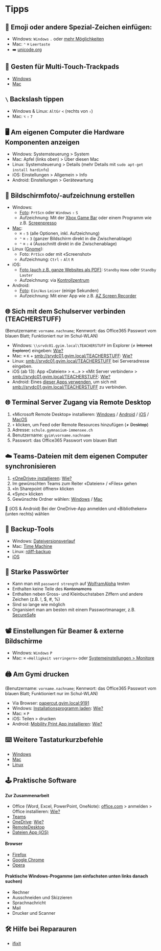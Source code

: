 # Tipps

## 🎹 Emoji oder andere Spezial-Zeichen einfügen:
* Windows: `Windows` `.` oder [mehr Möglichkeiten](https://support.office.com/de-de/article/Einf%C3%BCgen-von-ASCII-und-Unicode-Symbolen-oder-Zeichen-westliche-Sprachen-d13f58d3-7bcb-44a7-a4d5-972ee12e50e0)
* Mac: `⌃` `⌘` `Leertaste`
* ➡️ [unicode.org](http://unicode.org)

## 🖖 Gesten für Multi-Touch-Trackpads
* [Windows](https://support.microsoft.com/de-de/help/4027871/windows-10-touchpad-gestures)
* [Mac](https://support.apple.com/de-de/HT204895)

## `\` Backslash tippen
* Windows & Linux: `AltGr` `<` (rechts von `⇧`)
* Mac: `⌥` `⇧` `7`

## 🖥 Am eigenen Computer die Hardware Komponenten anzeigen
* Windows: Systemsteuerung > System
* Mac: Apfel (links oben) > Über diesen Mac
* Linux: Systemsteuerung > Details (mehr Details mit `sudo apt-get install hardinfo`)
* iOS: Einstellungen > Allgemein > Info
* Android: Einstellungen > Gerätewartung

## 📸 Bildschirmfoto/-aufzeichnung erstellen
* Windows:
  * [Foto](https://support.microsoft.com/de-ch/help/4488540): `PrtScn` oder `Windows` `⇧` `S`
  * Aufzeichnung: Mit der [Xbox Game Bar](https://support.xbox.com/de-ch/xbox-on-windows/social/record-game-clips-game-bar-windows-10) oder einem Programm wie z.B. [Screenpresso](https://screenpresso.com)
* [Mac](https://support.apple.com/de-ch/HT201361):
  * `⌘` `⇧` `5` (alle Optionen, inkl. Aufzeichnung)
  * `⌃` `⌘` `⇧` `3` (ganzer Bildschirm direkt in die Zwischenablage)
  * `⌃` `⌘` `⇧` `4` (Ausschnitt direkt in die Zwischenablage)
* Linux ([Gnome](https://help.gnome.org/users/gnome-help/stable/screen-shot-record.html.de)):
  * Foto: `PrtScn` oder mit «Screenshot»
  * Aufzeichnung: `Ctrl` `⇧` `Alt` `R`
* iOS:
  * [Foto (auch z.B. ganze Websites als PDF)](https://support.apple.com/de-de/HT200289): `Standby` `Home` oder `Standby` `Lauter`
  * Aufzeichnung: via [Kontrollzentrum](https://support.apple.com/de-ch/HT207935)
* Android:
  * [Foto](): `Ein/Aus` `Leiser` (einige Sekunden)
  * Aufzeichnung: Mit einer App wie z.B. [AZ Screen Recorder](https://play.google.com/store/apps/details?id=com.hecorat.screenrecorder.free)

## 🌐 Sich mit dem Schulserver verbinden (TEACHERSTUFF)
(Benutzername: `vorname.nachname`; Kennwort: das Office365 Passwort vom blauen Blatt; Funktioniert nur im Schul-WLAN)
* Windows: `\\srvdc01.gyim.local\TEACHERSTUFF` im Explorer (≠ ~~Internet Explorer~~) eingeben: [Wie?](http://bit.ly/2WjB5u2)
* Mac: `⌘` `K` + [smb://srvdc01.gyim.local/TEACHERSTUFF](smb://srvdc01.gyim.local/TEACHERSTUFF): [Wie?](http://bit.ly/36cTGMV)
* Linux: [smb://srvdc01.gyim.local/TEACHERSTUFF](smb://srvdc01.gyim.local/TEACHERSTUFF) bei Serveradresse eingeben.
* iOS (ab 13): App «Dateien» > «...» > «Mit Server verbinden» > [smb://srvdc01.gyim.local/TEACHERSTUFF](smb://srvdc01.gyim.local/TEACHERSTUFF): [Wie?](http://bit.ly/31WK3yG)
* Android: Eines [dieser Apps verwenden](https://play.google.com/store/search?q=smb&c=apps), um sich mit [smb://srvdc01.gyim.local/TEACHERSTUFF](smb://srvdc01.gyim.local/TEACHERSTUFF) zu verbinden.



## 🌐 Terminal Server Zugang via Remote Desktop
1. «Microsoft Remote Desktop» installieren: [Windows](https://www.microsoft.com/de-ch/p/microsoft-remotedesktop/9wzdncrfj3ps?activetab=pivot:overviewtab) / [Android](https://play.google.com/store/apps/details?id=com.microsoft.rdc.android&hl=de_CH) / [iOS](https://apps.apple.com/ch/app/microsoft-remotedesktop/id714464092) / [MacOS](https://apps.apple.com/ch/app/microsoft-remote-desktop-10/id1295203466)
1. `+` klicken, um Feed oder Remote Resources hinzufügen (≠ ~~Desktop~~)
1. Adresse: `schule.gymnasium-immensee.ch`
1. Benutzername: `gyim\vorname.nachname`
1. Passwort: das Office365 Passwort vom blauen Blatt

## ☁️ Teams-Dateien mit dem eigenen Computer synchronisieren
1. [«OneDrive» installieren](https://onedrive.live.com/about/de-ch/download/): [Wie?](http://bit.ly/2NdEIxw)
1. Im gewünschten Teams zum Reiter «Dateien» / «Files» gehen
1. «In Sharepoint öffnen» klicken
1. «Sync» klicken
1. Gewünschte Ordner wählen: [Windows](https://support.office.com/de-de/article/synchronisieren-von-sharepoint-dateien-mit-dem-neuen-onedrive-synchronisierungsclient-6de9ede8-5b6e-4503-80b2-6190f3354a88) / [Mac](https://support.office.com/de-de/article/synchronisieren-von-dateien-mit-dem-onedrive-synchronisierungsclient-unter-mac-os-x-d11b9f29-00bb-4172-be39-997da46f913f)

📱 (iOS & Android) Bei der OneDrive-App anmelden und «Bibliotheken» (unten rechts) wählen

## 💾 Backup-Tools
* Windows: [Dateiversionsverlauf](https://support.microsoft.com/de-de/help/4027408/windows-10-backup-and-restore)
* Mac: [Time Machine](https://support.apple.com/de-de/HT201250)
* Linux: [rdiff-backup](https://rdiff-backup.net)
* [iOS](https://support.apple.com/de-de/HT203977)

## 🔐 Starke Passwörter
* Kann man mit `password strength` auf [WolframAlpha](https://www.wolframalpha.com/input/?i=password+strength) testen
* Enthalten keine Teile des ~~Kontonamens~~
* Enthalten neben Gross- und Kleinbuchstaben Ziffern und andere Zeichen (z.B. !, $, #, %)
* Sind so lange wie möglich
* Organisiert man am besten mit einem Passwortmanager, z.B. [SecureSafe](https://www.securesafe.com)

## 📽 Einstellungen für Beamer & externe Bildschirme
* Windows: `Windows` `P`
* Mac: `⌘` `«Helligkeit verringern»` oder [Systemeinstellungen > Monitore](https://support.apple.com/de-ch/HT202351) 

## 🖨 Am Gymi drucken
(Benutzername: `vorname.nachname`; Kennwort: das Office365 Passwort vom blauen Blatt; Funktioniert nur im Schul-WLAN)
* Via Browser: [papercut.gyim.local:9191](http://papercut.gyim.local:9191)
* Windows: [Installationsprogramm laden](http://papercut.com/products/ng/mobility-print/download/client/windows/): [Wie?](http://bit.ly/2WmwdV4)
* Mac: `⌘` `P`
* iOS: Teilen > drucken
* Android: [Mobility Print App installieren](https://play.google.com/store/apps/details?id=com.papercut.projectbanksia): [Wie?](https://www.youtube.com/watch?v=vTgRHmURvos)

## ⌨️ Weitere Tastaturkurzbefehle
* [Windows](https://support.microsoft.com/de-ch/help/12445/windows-keyboard-shortcuts)
* [Mac](https://support.apple.com/de-ch/HT201236)
* [Linux](https://code.visualstudio.com/shortcuts/keyboard-shortcuts-linux.pdf)

## 🕹 Praktische Software

#### Zur Zusammenarbeit
* Office (Word, Excel, PowerPoint, OneNote): [office.com](https://www.office.com) > anmelden > Office installieren: [Wie?](http://bit.ly/2Wg03uo)
* [Teams](https://teams.microsoft.com/downloads)
* [OneDrive](https://onedrive.live.com/about/de-ch/download/): [Wie?](http://bit.ly/2NdEIxw)
* [RemoteDesktop](https://gymnasium-immensee.github.io/IT/#-terminal-server-zugang-viaremote-desktop)
* [Dateien App (iOS)](https://apps.apple.com/ch/app/file/id1232058109)

#### Browser
* [Firefox](https://www.mozilla.org/de/firefox/new/)
* [Google Chrome](https://www.google.com/chrome/)
* [Opera](https://www.opera.com)

#### Praktische Windows-Progamme (am einfachsten unten links danach suchen)
* Rechner
* Ausschneiden und Skizzieren
* Sprachnachricht
* Mail
* Drucker und Scanner

## 🛠 Hilfe bei Reparauren
* [ifixit](https://www.ifixit.com)